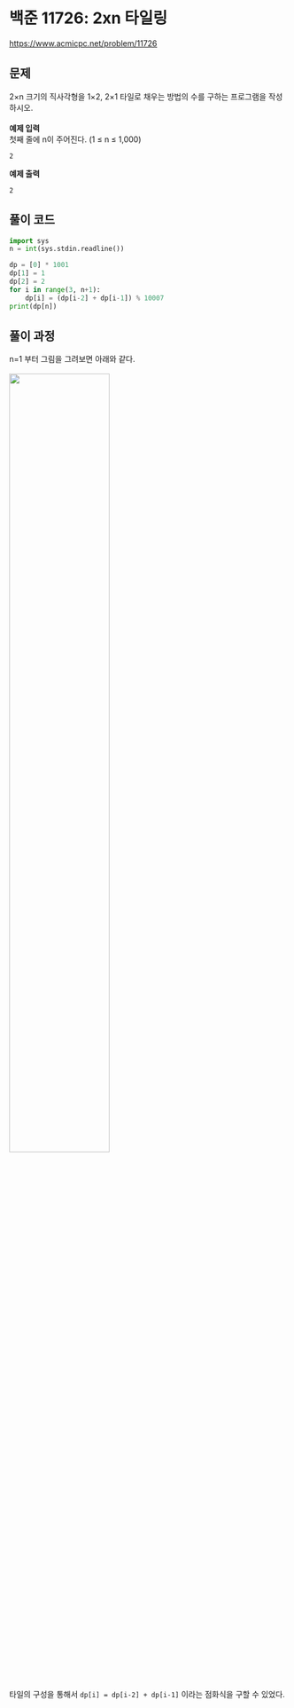 # 백준 11726: 2xn 타일링

https://www.acmicpc.net/problem/11726

## 문제

2×n 크기의 직사각형을 1×2, 2×1 타일로 채우는 방법의 수를 구하는 프로그램을 작성하시오. <br><br>
**예제 입력**  
첫째 줄에 n이 주어진다. (1 ≤ n ≤ 1,000)

```
2
```

**예제 출력**

```
2
```

## 풀이 코드

```python
import sys
n = int(sys.stdin.readline())

dp = [0] * 1001
dp[1] = 1
dp[2] = 2
for i in range(3, n+1):
    dp[i] = (dp[i-2] + dp[i-1]) % 10007
print(dp[n])

```

## 풀이 과정

n=1 부터 그림을 그려보면 아래와 같다.<br><br>
<img src="https://user-images.githubusercontent.com/61649201/117092960-97e70280-ad9a-11eb-8551-531b952192b3.png" width="60%"><br><br>

타일의 구성을 통해서 `dp[i] = dp[i-2] + dp[i-1]` 이라는 점화식을 구할 수 있었다.
